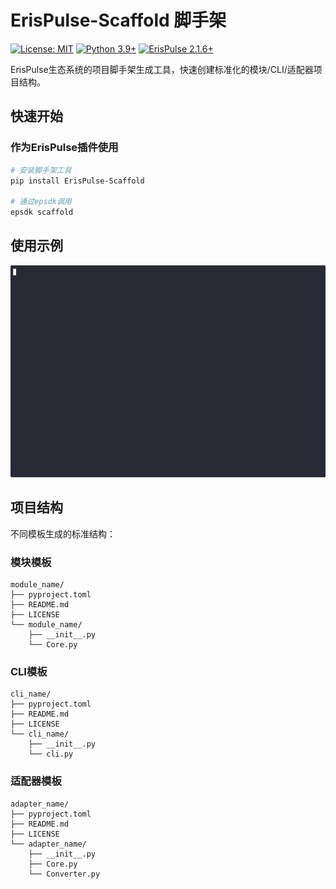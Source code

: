# ErisPulse-Scaffold 脚手架

[![License: MIT](https://img.shields.io/badge/License-MIT-blue.svg)](LICENSE)
[![Python 3.9+](https://img.shields.io/badge/Python-3.9%2B-brightgreen)](https://www.python.org/)
[![ErisPulse 2.1.6+](https://img.shields.io/badge/ErisPulse-2.1.6%2B-orange)](https://erispulse.dev)

ErisPulse生态系统的项目脚手架生成工具，快速创建标准化的模块/CLI/适配器项目结构。

## 快速开始

### 作为ErisPulse插件使用

```bash
# 安装脚手架工具
pip install ErisPulse-Scaffold

# 通过epsdk调用
epsdk scaffold
```

## 使用示例

![](.github/assets/use.gif)


## 项目结构

不同模板生成的标准结构：

### 模块模板
```text
module_name/
├── pyproject.toml
├── README.md
├── LICENSE
└── module_name/
    ├── __init__.py
    └── Core.py
```

### CLI模板
```text
cli_name/
├── pyproject.toml
├── README.md
├── LICENSE
└── cli_name/
    ├── __init__.py
    └── cli.py
```

### 适配器模板
```text
adapter_name/
├── pyproject.toml
├── README.md
├── LICENSE
└── adapter_name/
    ├── __init__.py
    ├── Core.py
    └── Converter.py
```

